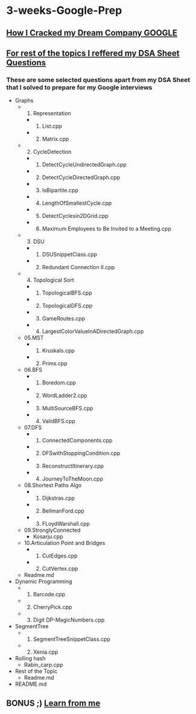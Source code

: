 # 3-weeks-Google-Prep

## [How I Cracked my Dream Company GOOGLE](https://youtu.be/YlP7CWpHgS4)

## [For rest of the topics I reffered my DSA Sheet Questions](https://www.youtube.com/watch?v=NXQi_g1pVqI/)

### These are some selected questions apart from my DSA Sheet that I solved to prepare for my Google interviews

- Graphs
  - 01. Representation
    - 1. List.cpp
    - 2. Matrix.cpp
  - 02. CycleDetection
    - 1. DetectCycleUndirectedGraph.cpp 
    - 2. DetectCycleDirectedGraph.cpp 
    - 3. IsBipartite.cpp
    - 4. LengthOfSmallestCycle.cpp
    - 5. DetectCyclesin2DGrid.cpp
    - 6. Maximum Employees to Be Invited to a Meeting.cpp
  - 03. DSU
    - 1. DSUSnippetClass.cpp
    - 2. Redundant Connection II.cpp
  - 04. Topological Sort
    - 1. TopologicalBFS.cpp
    - 2. TopologicalDFS.cpp
    - 3. GameRoutes.cpp
    - 4. LargestColorValueInADirectedGraph.cpp
  - 05.MST
    - 1. Kruskals.cpp
    - 2. Prims.cpp
  - 06.BFS
    - 1. Boredom.cpp
    - 2. WordLadder2.cpp
    - 3. MultiSourceBFS.cpp
    - 4. ValidBFS.cpp
  - 07.DFS
    - 1. ConnectedComponents.cpp
    - 2. DFSwithStoppingCondition.cpp
    - 3. ReconstructItinerary.cpp
    - 4. JourneyToTheMoon.cpp
  - 08.Shortest Paths Algo
    - 1. Dijkstras.cpp
    - 2. BellmanFord.cpp
    - 3. FLoydWarshall.cpp
  - 09.StronglyConnected
    - Kosarju.cpp
  - 10.Articulation Point and Bridges
    - 1. CutEdges.cpp
    - 2. CutVertex.cpp
  - Readme.md
- Dynamic Programming
  - 1. Barcode.cpp
  - 2. CherryPick.cpp
  - 3. Digit DP-MagicNumbers.cpp
- SegmentTree
  - 1. SegmentTreeSnippetClass.cpp
  - 2. Xenia.cpp
- Rolling hash
  - Rabin_carp.cpp
- Rest of the Topic
  - Readme.md
- README.md

## BONUS ;) [Learn from me](https://www.youtube.com/c/LeadCodingbyFRAZ)
